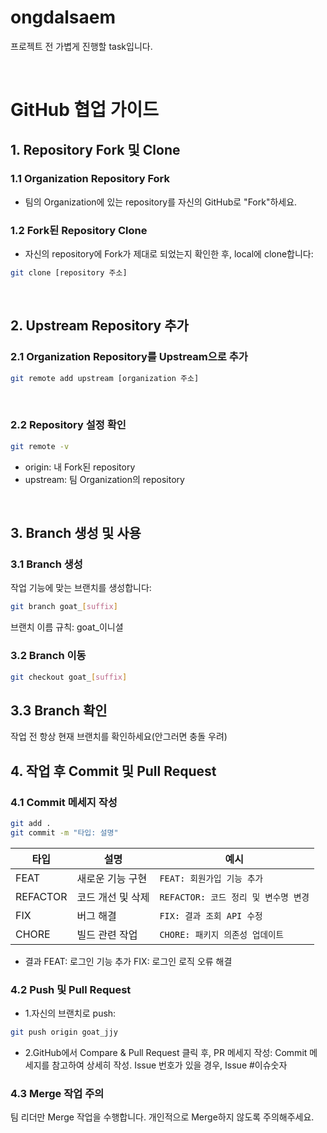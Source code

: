 # ongdalsaem
프로젝트 전 가볍게 진행할 task입니다.

<br/>

# GitHub 협업 가이드

## 1. Repository Fork 및 Clone

### **1.1 Organization Repository Fork**
- 팀의 Organization에 있는 repository를 자신의 GitHub로 "Fork"하세요.

### **1.2 Fork된 Repository Clone**
- 자신의 repository에 Fork가 제대로 되었는지 확인한 후, local에 clone합니다:
```bash
git clone [repository 주소]
```
<br/>

## 2. Upstream Repository 추가
### 2.1 Organization Repository를 Upstream으로 추가
```bash
git remote add upstream [organization 주소]
```
<br/>

### 2.2 Repository 설정 확인
```bash
git remote -v
```
- origin: 내 Fork된 repository
- upstream: 팀 Organization의 repository
<br/>

## 3. Branch 생성 및 사용
### 3.1 Branch 생성
작업 기능에 맞는 브랜치를 생성합니다:
```bash
git branch goat_[suffix]
```
브랜치 이름 규칙:  goat_이니셜

### 3.2 Branch 이동
```bash
git checkout goat_[suffix]
```

## 3.3 Branch 확인
작업 전 항상 현재 브랜치를 확인하세요(안그러면 충돌 우려)
<br/>

## 4. 작업 후 Commit 및 Pull Request
### 4.1 Commit 메세지 작성
```bash
git add .
git commit -m "타입: 설명"
```

| 타입       | 설명                                | 예시                           |
|------------|-------------------------------------|--------------------------------|
| FEAT       | 새로운 기능 구현                     | `FEAT: 회원가입 기능 추가`      |
| REFACTOR   | 코드 개선 및 삭제                   | `REFACTOR: 코드 정리 및 변수명 변경` |
| FIX        | 버그 해결                          | `FIX: 결과 조회 API 수정`       |
| CHORE      | 빌드 관련 작업                     | `CHORE: 패키지 의존성 업데이트` |

- 결과
FEAT: 로그인 기능 추가
FIX: 로그인 로직 오류 해결

### 4.2 Push 및 Pull Request
- 1.자신의 브랜치로 push:
```bash
git push origin goat_jjy
```

- 2.GitHub에서 Compare & Pull Request 클릭 후, PR 메세지 작성:
Commit 메세지를 참고하여 상세히 작성.
Issue 번호가 있을 경우, Issue #이슈숫자

### 4.3 Merge 작업 주의
팀 리더만 Merge 작업을 수행합니다.
개인적으로 Merge하지 않도록 주의해주세요.

